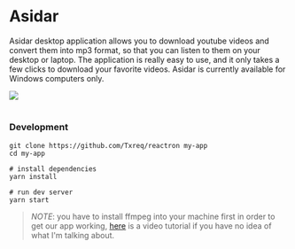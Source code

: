 # Asidar

Asidar desktop application allows you to download youtube videos and convert them into mp3 format, so that you can listen to them on your desktop or laptop. The application is really easy to use, and it only takes a few clicks to download your favorite videos. Asidar is currently available for Windows computers only.

<a href="https://github.com/Txreq/asidar/releases">
  <img src="https://i.ibb.co/fq4dXm1/Frame-6.png" />
</a>

#

### Development

```
git clone https://github.com/Txreq/reactron my-app
cd my-app

# install dependencies
yarn install

# run dev server
yarn start
```

> _NOTE_: you have to install ffmpeg into your machine first in order to get our app working, <a href="https://www.youtube.com/watch?v=IECI72XEox0">here</a> is a video tutorial if you have no idea of what I'm talking about.
